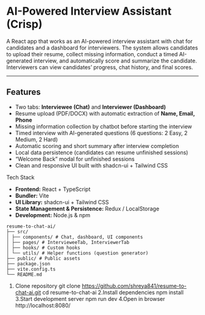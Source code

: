 
# AI-Powered Interview Assistant (Crisp)

A React app that works as an AI-powered interview assistant with chat for candidates and a dashboard for interviewers. The system allows candidates to upload their resume, collect missing information, conduct a timed AI-generated interview, and automatically score and summarize the candidate. Interviewers can view candidates’ progress, chat history, and final scores.

---

## Features

- Two tabs: **Interviewee (Chat)** and **Interviewer (Dashboard)**
- Resume upload (PDF/DOCX) with automatic extraction of **Name, Email, Phone**
- Missing information collection by chatbot before starting the interview
- Timed interview with AI-generated questions (6 questions: 2 Easy, 2 Medium, 2 Hard)
- Automatic scoring and short summary after interview completion
- Local data persistence (candidates can resume unfinished sessions)
- “Welcome Back” modal for unfinished sessions
- Clean and responsive UI built with shadcn-ui + Tailwind CSS



 Tech Stack

- **Frontend:** React + TypeScript  
- **Bundler:** Vite  
- **UI Library:** shadcn-ui + Tailwind CSS  
- **State Management & Persistence:** Redux / LocalStorage  
- **Development:** Node.js & npm

```
resume-to-chat-ai/
├── src/
│ ├── components/ # Chat, dashboard, UI components
│ ├── pages/ # IntervieweeTab, InterviewerTab
│ ├── hooks/ # Custom hooks
│ └── utils/ # Helper functions (question generator)
├── public/ # Public assets
├── package.json
├── vite.config.ts
└── README.md

```


1. Clone repository
git clone https://github.com/shreya841/resume-to-chat-ai.git
cd resume-to-chat-ai
2.Install dependencies
npm install
3.Start development server
npm run dev
4.Open in browser
http://localhost:8080/

